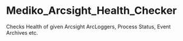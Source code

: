 # Mediko_Arcsight_Health_Checker

Checks Health of given Arcsight ArcLoggers, Process Status, Event Archives etc.
